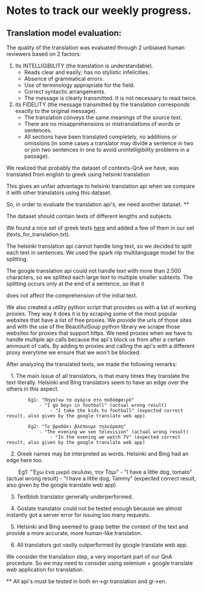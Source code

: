 # Notes to track our weekly progress.

  

## Translation model evaluation:

The quality of the translation was evaluated through 2 unbiased human reviewers based on 2 factors:
1) Its INTELLIGIBILITY (the translation is understandable).
	- Reads clear and easily; has no stylistic infelicities.
	- Absence of grammatical errors.
	- Use of terminology appropriate for the field.
	- Correct syntactic arrangements.
	- The message is clearly transmitted. It is not necessary to read twice.
2) its FIDELITY (the message transmitted by the translation corresponds exactly to the original message).
	- The translation conveys the same meanings of the source text.
	- There are no misapprehensions or mistranslations of words or sentences.
	- All sections have been translated completely, no additions or omissions (in some cases a translator may divide a sentence in two or join two sentences in one to avoid unintelligibility problems in a passage).

We realized that probably the dataset of contexts-QnA we have, was translated from english to greek using helsinki translation

This gives an unfair advantage to helsinki translation api when we compare it with other translators using this dataset.

So, in order to evaluate the translation api's, we need another dataset. **

The dataset should contain texts of different lengths and subjects.

We found a nice set of greek texts [here](https://www.greek-language.gr/certification/dbs/teachers/index.html) and added a few of them in our set (texts_for_translation.txt).

  

The helsinki translation api cannot handle long text, so we decided to split each text in sentences. We used the spark nlp multilanguage model for the splitting.

The google translation api could not handle text with more than 2.500 characters, so we splitted each large text to multiple smaller subtexts. The splitting occurs only at the end of a sentence, so that it

does not affect the comprehension of the initial text.

  

We also created a utility python script that provides us with a list of working proxies. They way it does it is by scraping some of the most popular websites that have a list of free proxies. We provide the urls of those sites and with the use of the BeautifulSoup python library we scrape those websites for proxies that support https. We need proxies when we have to handle multiple api calls because the api's block us from after a certain ammount of calls. By adding to proxies and calling the api's with a different proxy everytime we ensure that we won't be blocked.

  

After analyzing the translated texts, we made the following remarks:

   1. The main issue of all translators, is that many times they translate the text literally. Helsinki and Bing translators seem to have an edge over the others in this aspect.

	        Eg1: "Πηγαίνω τα αγόρια στο ποδόσφαιρό"
                - "I go boys in football" (actual wrong result) 
                    - "I take the kids to football" (expected correct result, also given by the google translate web app)
	
	        Eg2: "Το βραδάκι βλέπουμε τηλεόραση" 
                - "The evening we see television" (actual wrong result) 
                    - "In the evening we watch TV" (expected correct result, also given by the google translate web app)

   2. Greek names may be interpreted as words. Helsinki and Bing had an edge here too.

            Eg1: "Έχω ένα μικρό σκυλάκι, την Τάμι" 
                - "I have a little dog, tomato" (actual wrong result) 
                    - "I have a little dog, Tammy" (expected correct result, also given by the google translate web app)

   3. Textblob translator generally underperformed.

   4. Goslate translator could not be tested enough because we almost instantly got a server error for issuing too many requests.

   5. Helsinki and Bing seemed to grasp better the context of the text and provide a more accurate, more human-like translation.

   6. All translators got vastly outperformed by google translate web app.

  

We consider the translation step, a very important part of our QnA procedure. So we may need to consider using selenium + google translate web application for translation.

  

** All api's must be tested in both en->gr translation and gr->en.